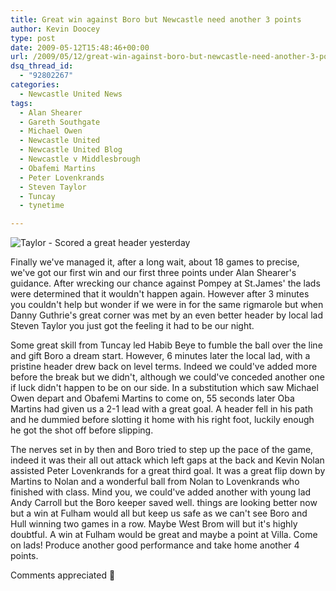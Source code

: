 ```yaml
---
title: Great win against Boro but Newcastle need another 3 points
author: Kevin Doocey
type: post
date: 2009-05-12T15:48:46+00:00
url: /2009/05/12/great-win-against-boro-but-newcastle-need-another-3-points/
dsq_thread_id:
  - "92802267"
categories:
  - Newcastle United News
tags:
  - Alan Shearer
  - Gareth Southgate
  - Michael Owen
  - Newcastle United
  - Newcastle United Blog
  - Newcastle v Middlesbrough
  - Obafemi Martins
  - Peter Lovenkrands
  - Steven Taylor
  - Tuncay
  - tynetime

---
```

![Taylor - Scored a great header yesterday](http://static.guim.co.uk/sys-images/Football/Clubs/Club%20Home/2009/5/11/1242074097885/Steven-Taylor-001.jpg)

Finally we've managed it, after a long wait, about 18 games to precise, we've got our first win and our first three points under Alan Shearer's guidance. After wrecking our chance against Pompey at St.James' the lads were determined that it wouldn't happen again. However after 3 minutes you couldn't help but wonder if we were in for the same rigmarole but when Danny Guthrie's great corner was met by an even better header by local lad Steven Taylor you just got the feeling it had to be our night.

Some great skill from Tuncay led Habib Beye to fumble the ball over the line and gift Boro a dream start. However, 6 minutes later the local lad, with a pristine header drew back on level terms. Indeed we could've added more before the break but we didn't, although we could've conceded another one if luck didn't happen to be on our side. In a substitution which saw Michael Owen depart and Obafemi Martins to come on, 55 seconds later Oba Martins had given us a 2-1 lead with a great goal. A header fell in his path and he dummied before slotting it home with his right foot, luckily enough he got the shot off before slipping.

The nerves set in by then and Boro tried to step up the pace of the game, indeed it was their all out attack which left gaps at the back and Kevin Nolan assisted Peter Lovenkrands for a great third goal. It was a great flip down by Martins to Nolan and a wonderful ball from Nolan to Lovenkrands who finished with class. Mind you, we could've added another with young lad Andy Carroll but the Boro keeper saved well. things are looking better now but a win at Fulham would all but keep us safe as we can't see Boro and Hull winning two games in a row. Maybe West Brom will but it's highly doubtful. A win at Fulham would be great and maybe a point at Villa. Come on lads! Produce another good performance and take home another 4 points.

Comments appreciated 🙂
